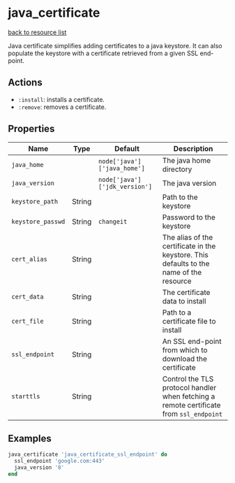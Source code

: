 
# java_certificate

[back to resource list](https://github.com/sous-chefs/java#resources)

Java certificate simplifies adding certificates to a java keystore.
It can also populate the keystore with a certificate retrieved from a given SSL end-point.

## Actions

- `:install`: installs a certificate.
- `:remove`: removes a certificate.

## Properties

| Name              | Type   | Default                     | Description                                                                             |
| ----------------- | ------ | --------------------------- | --------------------------------------------------------------------------------------- |
| `java_home`       |        | `node['java']['java_home']`   | The java home directory                                                                 |
| `java_version`    |        | `node['java']['jdk_version']` | The java version                                                                        |
| `keystore_path`   | String |                             | Path to the keystore                                                                    |
| `keystore_passwd` | String | `changeit`                  | Password to the keystore                                                                |
| `cert_alias`      | String |                             | The alias of the certificate in the keystore. This defaults to the name of the resource |
| `cert_data`       | String |                             | The certificate data to install                                                         |
| `cert_file`       | String |                             | Path to a certificate file to install                                                   |
| `ssl_endpoint`    | String |                             | An SSL end-point from which to download the certificate                                 |
| `starttls`        | String |                             | Control the TLS protocol handler when fetching a remote certificate from `ssl_endpoint` |

## Examples

```ruby
java_certificate 'java_certificate_ssl_endpoint' do
  ssl_endpoint 'google.com:443'
  java_version '8'
end
```
